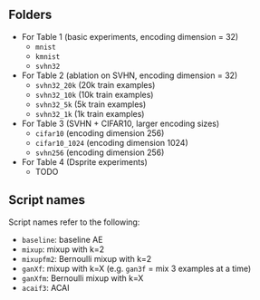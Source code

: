## Folders

- For Table 1 (basic experiments, encoding dimension = 32)
  - `mnist`
  - `kmnist`
  - `svhn32`
- For Table 2 (ablation on SVHN, encoding dimension = 32)
  - `svhn32_20k` (20k train examples)
  - `svhn32_10k` (10k train examples)
  - `svhn32_5k` (5k train examples)
  - `svhn32_1k` (1k train examples)
- For Table 3 (SVHN + CIFAR10, larger encoding sizes)
  - `cifar10` (encoding dimension 256)
  - `cifar10_1024` (encoding dimension 1024)
  - `svhn256` (encoding dimension 256)
- For Table 4 (Dsprite experiments)
  - TODO
  
## Script names

Script names refer to the following:
- `baseline`: baseline AE
- `mixup`: mixup with k=2
- `mixupfm2`: Bernoulli mixup with k=2
- `ganXf`: mixup with k=X (e.g. `gan3f` = mix 3 examples at a time)
- `ganXfm`: Bernoulli mixup with k=X
- `acaif3`: ACAI
